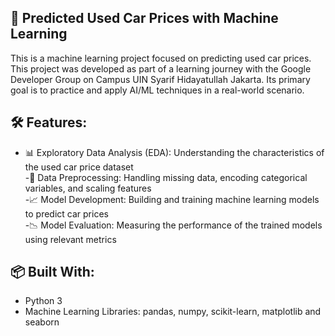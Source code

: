 ## 🚗 Predicted Used Car Prices with Machine Learning

This is a machine learning project focused on predicting used car prices. This project was developed as part of a learning journey with the Google Developer Group on Campus UIN Syarif Hidayatullah Jakarta. Its primary goal is to practice and apply AI/ML techniques in a real-world scenario.



## 🛠 Features:

- 📊 Exploratory Data Analysis (EDA): Understanding the characteristics of the used car price dataset  
-🧹 Data Preprocessing: Handling missing data, encoding categorical variables, and scaling features  
-📈 Model Development: Building and training machine learning models to predict car prices  
-📉 Model Evaluation: Measuring the performance of the trained models using relevant metrics



## 📦 Built With:
- Python 3  
- Machine Learning Libraries: pandas, numpy, scikit-learn, matplotlib and seaborn  
